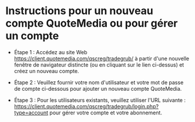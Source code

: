 # Instructions pour un nouveau compte QuoteMedia ou pour gérer un compte
- Étape 1 : Accédez au site Web https://client.quotemedia.com/qscreg/tradegrub/ à partir d'une nouvelle fenêtre de navigateur distincte (ou en cliquant sur le lien ci-dessus) et créez un nouveau compte.

- Étape 2 : Veuillez fournir votre nom d'utilisateur et votre mot de passe de compte ci-dessous pour ajouter un nouveau compte QuoteMedia.

- Étape 3 : Pour les utilisateurs existants, veuillez utiliser l'URL suivante : https://client.quotemedia.com/qscreg/tradegrub/login.php?type=account pour gérer votre compte et votre abonnement.

